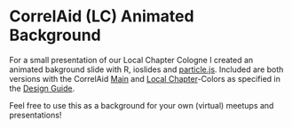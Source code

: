 # CorrelAid (LC) Animated Background

For a small presentation of our Local Chapter Cologne I created an animated bakground slide with R, ioslides and [particle.js](https://vincentgarreau.com/particles.js/).
Included are both versions with the CorrelAid [Main](https://github.com/Studentenfutter/CorrelAid-Presentations/2020_11_07%20CorrelCon/particlesjs-config.json)
and [Local Chapter](https://github.com/Studentenfutter/CorrelAid-Presentations/2020_11_07%20CorrelCon/particlesjs-config-localchapter.json)-Colors as specified in the [Design Guide](https://docs.correlaid.org/wiki/design-guide#color-concepts).

Feel free to use this as a background for your own (virtual) meetups and presentations!

